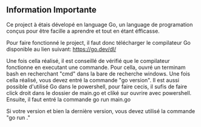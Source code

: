 ## Information Importante

Ce project à étais dévelopé en language Go, un language de programation conçus pour être facille a aprendre et tout en étant éfficasse.

Pour faire fonctionné le project, il faut donc télécharger le compilateur Go disponible au lien suivant: https://go.dev/dl/

Une fois cella réalisé, il est conseillé de vérifié que le compilateur fonctionne en executant une commande. Pour cella, ouvré un terminam bash en recherchant "cmd" dans la bare de recherche windows.
Une fois cella réalisé, vous devez entré la commande "go version". Il est aussi possible d'utilisé Go dans le powershell, pour faire cecis, il sufis de faire click droit dans le dossier de main.go et cliké sur ouvrire avec powershell. Ensuite, il faut entré la commande go run main.go

Si votre version et bien la dernière version, vous devez utilisé la commande "go run ."




